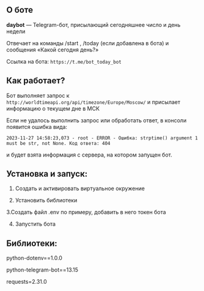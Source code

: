 ## О боте

**daybot** — Telegram-бот, присылающий сегодняшнее число и день недели

Отвечает на команды  /start , /today (если добавлена в бота) и сообщения «Какой сегодня день?»

Ссылка на бота: `https://t.me/bot_today_bot`

## Как работает?

Бот выполняет запрос к `http://worldtimeapi.org/api/timezone/Europe/Moscow/` и присылает информацию о текущем дне в МСК

Если не удалось выполнить запрос или обработать ответ, в консоли появится ошибка вида:

`2023-11-27 14:58:23,073 - root - ERROR - Ошибка: strptime() argument 1 must be str, not None. Код ответа: 404`

и будет взята информация с сервера, на котором запущен бот.

## Установка и запуск:

1. Создать и активировать виртуальное окружение

2. Установить библиотеки

3.Создать файл .env по примеру, добавить в него токен бота

4. Запустить бота

## Библиотеки:

python-dotenv==1.0.0

python-telegram-bot==13.15

requests=2.31.0
